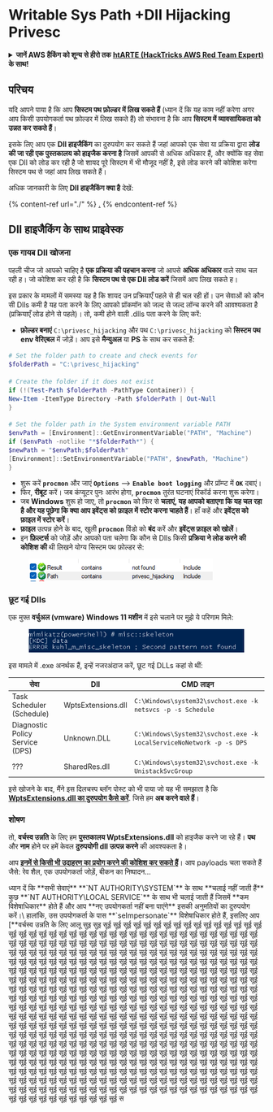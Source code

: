 # Writable Sys Path +Dll Hijacking Privesc

<details>

<summary><strong>जानें AWS हैकिंग को शून्य से हीरो तक</strong> <a href="https://training.hacktricks.xyz/courses/arte"><strong>htARTE (HackTricks AWS Red Team Expert)</strong></a> <strong>के साथ!</strong></summary>

HackTricks का समर्थन करने के अन्य तरीके:

* यदि आप अपनी **कंपनी का विज्ञापन HackTricks में देखना चाहते हैं** या **HackTricks को PDF में डाउनलोड करना चाहते हैं** तो [**सब्सक्रिप्शन प्लान्स**](https://github.com/sponsors/carlospolop) देखें!
* [**आधिकारिक PEASS और HackTricks स्वैग**](https://peass.creator-spring.com) प्राप्त करें
* हमारे विशेष [**NFTs**](https://opensea.io/collection/the-peass-family) कलेक्शन, [**The PEASS Family**](https://opensea.io/collection/the-peass-family) खोजें
* **शामिल हों** 💬 [**डिस्कॉर्ड समूह**](https://discord.gg/hRep4RUj7f) या [**टेलीग्राम समूह**](https://t.me/peass) और हमें **ट्विटर** 🐦 [**@carlospolopm**](https://twitter.com/hacktricks\_live)\*\* पर फॉलो\*\* करें।
* **अपने हैकिंग ट्रिक्स साझा करें** हैकट्रिक्स और हैकट्रिक्स क्लाउड गिटहब रेपो में पीआर जमा करके।

</details>

## परिचय

यदि आपने पाया है कि आप **सिस्टम पथ फ़ोल्डर में लिख सकते हैं** (ध्यान दें कि यह काम नहीं करेगा अगर आप किसी उपयोगकर्ता पथ फ़ोल्डर में लिख सकते हैं) तो संभावना है कि आप **सिस्टम में व्यावसायिकता को उन्नत कर सकते हैं**।

इसके लिए आप एक **Dll हाइजैकिंग** का दुरुपयोग कर सकते हैं जहां आपको एक सेवा या प्रक्रिया द्वारा **लोड की जा रही एक पुस्तकालय को हाइजैक करना है** जिसमें आपकी से अधिक अधिकार हैं, और क्योंकि वह सेवा एक Dll को लोड कर रही है जो शायद पूरे सिस्टम में भी मौजूद नहीं है, इसे लोड करने की कोशिश करेगा सिस्टम पथ से जहां आप लिख सकते हैं।

अधिक जानकारी के लिए **Dll हाइजैकिंग क्या है** देखें:

{% content-ref url="./" %}
[.](./)
{% endcontent-ref %}

## Dll हाइजैकिंग के साथ प्राइवेस्क

### एक गायब Dll खोजना

पहली चीज जो आपको चाहिए है **एक प्रक्रिया की पहचान करना** जो आपसे **अधिक अधिकार** वाले साथ चल रही ह। जो कोशिश कर रही है कि **सिस्टम पथ से एक Dll लोड करें** जिसमें आप लिख सकते ह।

इस प्रकार के मामलों में समस्या यह है कि शायद उन प्रक्रियाएँ पहले से ही चल रही हों। उन सेवाओं को कौन सी Dlls कमी है यह पता करने के लिए आपको प्रॉकमॉन को जल्द से जल्द लॉन्च करने की आवश्यकता है (प्रक्रियाएँ लोड होने से पहले)। तो, कमी होने वाली .dlls पता करने के लिए करें:

* **फ़ोल्डर बनाएं** `C:\privesc_hijacking` और पथ `C:\privesc_hijacking` को **सिस्टम पथ env वेरिएबल** में जोड़ें। आप इसे **मैन्युअल** या **PS** के साथ कर सकते हैं:

```powershell
# Set the folder path to create and check events for
$folderPath = "C:\privesc_hijacking"

# Create the folder if it does not exist
if (!(Test-Path $folderPath -PathType Container)) {
New-Item -ItemType Directory -Path $folderPath | Out-Null
}

# Set the folder path in the System environment variable PATH
$envPath = [Environment]::GetEnvironmentVariable("PATH", "Machine")
if ($envPath -notlike "*$folderPath*") {
$newPath = "$envPath;$folderPath"
[Environment]::SetEnvironmentVariable("PATH", $newPath, "Machine")
}
```

* शुरू करें **`procmon`** और जाएं **`Options`** --> **`Enable boot logging`** और प्रॉम्प्ट में **`OK`** दबाएं।
* फिर, **रीबूट** करें। जब कंप्यूटर पुनः आरंभ होगा, **`procmon`** तुरंत घटनाएं रिकॉर्ड करना शुरू करेगा।
* जब **Windows** शुरू हो जाए, तो **`procmon`** को फिर से **चलाएं, यह आपको बताएगा कि यह चल रहा है और यह पूछेगा कि क्या आप इवेंट्स को फ़ाइल में स्टोर करना चाहते हैं**। हाँ कहें और **इवेंट्स को फ़ाइल में स्टोर करें**।
* **फ़ाइल** उत्पन्न होने के बाद, खुली **`procmon`** विंडो को **बंद** करें और **इवेंट्स फ़ाइल को खोलें**।
* इन **फ़िल्टर्स** को जोड़ें और आपको पता चलेगा कि कौन से Dlls किसी **प्रक्रिया ने लोड करने की कोशिश की** थी लिखने योग्य सिस्टम पथ फ़ोल्डर से:

<figure><img src="../../../.gitbook/assets/image (18).png" alt=""><figcaption></figcaption></figure>

### छूट गई Dlls

एक मुफ्त **वर्चुअल (vmware) Windows 11 मशीन** में इसे चलाने पर मुझे ये परिणाम मिले:

<figure><img src="../../../.gitbook/assets/image (253).png" alt=""><figcaption></figcaption></figure>

इस मामले में .exe अनर्थक हैं, इन्हें नजरअंदाज करें, छूट गई DLLs कहां से थीं:

| सेवा                            | Dll                | CMD लाइन                                                             |
| ------------------------------- | ------------------ | -------------------------------------------------------------------- |
| Task Scheduler (Schedule)       | WptsExtensions.dll | `C:\Windows\system32\svchost.exe -k netsvcs -p -s Schedule`          |
| Diagnostic Policy Service (DPS) | Unknown.DLL        | `C:\Windows\System32\svchost.exe -k LocalServiceNoNetwork -p -s DPS` |
| ???                             | SharedRes.dll      | `C:\Windows\system32\svchost.exe -k UnistackSvcGroup`                |

इसे खोजने के बाद, मैंने इस दिलचस्प ब्लॉग पोस्ट को भी पाया जो यह भी समझाता है कि [**WptsExtensions.dll का दुरुपयोग कैसे करें**](https://juggernaut-sec.com/dll-hijacking/#Windows\_10\_Phantom\_DLL\_Hijacking\_-\_WptsExtensionsdll). जिसे हम **अब करने वाले हैं**।

### शोषण

तो, **वर्चस्व उन्नति** के लिए हम **पुस्तकालय WptsExtensions.dll** को हाइजैक करने जा रहे हैं। **पथ** और **नाम** होने पर हमें केवल **दुरुपयोगी dll उत्पन्न करने** की आवश्यकता है।

आप [**इनमें से किसी भी उदाहरण का प्रयोग करने की कोशिश कर सकते हैं**](./#creating-and-compiling-dlls)। आप payloads चला सकते हैं जैसे: रेव शैल, एक उपयोगकर्ता जोड़ें, बीकन का निष्पादन...

ध्यान दें कि \*\*सभी सेवाएं\*\* \*\*\`NT AUTHORITY\SYSTEM\`\*\* के साथ \*\*चलाई नहीं जाती हैं\*\* कुछ \*\*\`NT AUTHORITY\LOCAL SERVICE\`\*\* के साथ भी चलाई जाती हैं जिसमें \*\*कम विशेषाधिकार\*\* होते हैं और आप \*\*नए उपयोगकर्ता नहीं बना पाएंगे\*\* इसकी अनुमतियों का दुरुपयोग करें।\ हालांकि, उस उपयोगकर्ता के पास \*\*\`seImpersonate\`\*\* विशेषाधिकार होते हैं, इसलिए आप \[\*\*वर्चस्व उन्नति के लिए आलू सुइ सुइ सूई सूई सूई सूई सूई सूई सूई सूई सूई सूई सूई सूई सूई सूई सूई सूई सूई सूई सूई सूई सूई सूई सूई सूई सूई सूई सूई सूई सूई सूई सूई सूई सूई सूई सूई सूई सूई सूई सूई सूई सूई सूई सूई सूई सूई सूई सूई सूई सूई सूई सूई सूई सूई सूई सूई सूई सूई सूई सूई सूई सूई सूई सूई सूई सूई सूई सूई सूई सूई सूई सूई सूई सूई सूई सूई सूई सूई सूई सूई सूई सूई सूई सूई सूई सूई सूई सूई सूई सूई सूई सूई सूई सूई सूई सूई सूई सूई सूई सूई सूई सूई सूई सूई सूई सूई सूई सूई सूई सूई सूई सूई सूई सूई सूई सूई सूई सूई सूई सूई सूई सूई सूई सूई सूई सूई सूई सूई सूई सूई सूई सूई सूई सूई सूई सूई सूई सूई सूई सूई सूई सूई सूई सूई सूई सूई सूई सूई सूई सूई सूई सूई सूई सूई सूई सूई सूई सूई सूई सूई सूई सूई सूई सूई सूई सूई सूई सूई सूई सूई सूई सूई सूई सूई सूई सूई सूई सूई सूई सूई सूई सूई सूई सूई सूई सूई सूई सूई सूई सूई सूई सूई सूई सूई सूई सूई सूई सूई सूई सूई सूई सूई सूई सूई सूई सूई सूई सूई सूई सूई सूई सूई सूई सूई सूई सूई सूई सूई सूई सूई सूई सूई सूई सूई सूई सूई सूई सूई सूई सूई सूई सूई सूई सूई सूई सूई सूई सूई सूई सूई सूई सूई सूई सूई सूई सूई सूई सूई सूई सूई सूई सूई सूई सूई सूई सूई सूई सूई सूई सूई सूई सूई सूई सूई सूई सूई सूई सूई सूई सूई सूई सूई सूई सूई सूई सूई सूई सूई सूई सूई सूई सूई सूई सूई सूई सूई सूई सूई सूई सूई सूई सूई सूई सूई सूई सूई सूई सूई सूई सूई सूई सूई सूई सूई सूई सूई सूई सूई सूई सूई सूई सूई सूई सूई सूई सूई सूई सूई सूई सूई सूई सूई सूई सूई सूई सूई सूई सूई सूई सूई सूई सूई सूई सूई सूई सूई सूई सूई सूई सूई सूई सूई सूई सूई सूई सूई सूई सूई सूई सूई सूई सूई सूई सूई सूई सूई सूई सूई सूई सूई सूई सूई सूई सूई सूई सूई सूई सूई सूई सूई सूई सूई सूई सूई सूई सूई सूई सूई सूई सूई सूई सूई सूई सूई सूई सूई सूई सूई सूई सूई सूई सूई सूई सूई सूई सूई सूई सूई सूई सूई सूई सूई सूई सूई सूई सूई सूई सूई सूई सूई सूई सूई सूई सूई सूई सूई सूई सूई सूई सूई सूई सूई सूई सूई सूई सूई सूई सूई सूई सूई सूई सूई सूई सूई सूई सूई सूई सूई सूई सूई सूई सूई सूई सूई सूई सूई सूई सूई सूई सूई सूई सूई सूई सूई सूई सूई सूई सूई सूई सूई सूई सूई सूई सूई सूई सूई सूई सूई सूई सूई सूई सूई सूई सूई सूई सूई सूई सूई स

